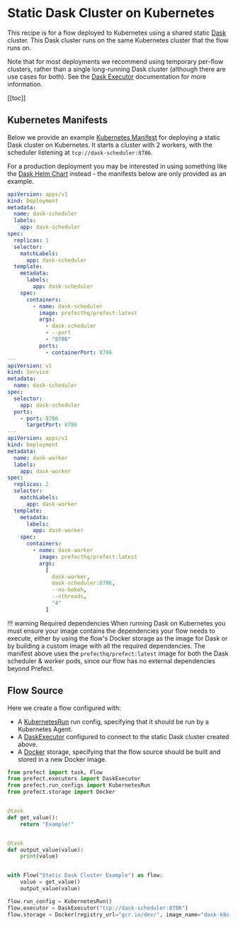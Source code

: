 # Static Dask Cluster on Kubernetes

This recipe is for a flow deployed to Kubernetes using a shared static
[Dask](https://dask.org) cluster. This Dask cluster runs on the same Kubernetes
cluster that the flow runs on.

Note that for most deployments we recommend using temporary per-flow clusters,
rather than a single long-running Dask cluster (although there are use cases
for both). See the [Dask
Executor](/orchestration/flow_config/executors#daskexecutor) documentation for
more information.

[[toc]]

## Kubernetes Manifests

Below we provide an example [Kubernetes
Manifest](https://kubernetes.io/docs/concepts/cluster-administration/manage-deployment/)
for deploying a static Dask cluster on Kubernetes. It starts a cluster with 2
workers, with the scheduler listening at `tcp://dask-scheduler:8786`.

For a production deployment you may be interested in using something like the
[Dask Helm Chart](https://docs.dask.org/en/latest/setup/kubernetes-helm.html#helm-install-dask-for-a-single-user)
instead - the manifests below are only provided as an example.

```yaml
apiVersion: apps/v1
kind: Deployment
metadata:
  name: dask-scheduler
  labels:
    app: dask-scheduler
spec:
  replicas: 1
  selector:
    matchLabels:
      app: dask-scheduler
  template:
    metadata:
      labels:
        app: dask-scheduler
    spec:
      containers:
        - name: dask-scheduler
          image: prefecthq/prefect:latest
          args:
            - dask-scheduler
            - --port
            - "8786"
          ports:
            - containerPort: 8786
---
apiVersion: v1
kind: Service
metadata:
  name: dask-scheduler
spec:
  selector:
    app: dask-scheduler
  ports:
    - port: 8786
      targetPort: 8786
---
apiVersion: apps/v1
kind: Deployment
metadata:
  name: dask-worker
  labels:
    app: dask-worker
spec:
  replicas: 2
  selector:
    matchLabels:
      app: dask-worker
  template:
    metadata:
      labels:
        app: dask-worker
    spec:
      containers:
        - name: dask-worker
          image: prefecthq/prefect:latest
          args:
            [
              dask-worker,
              dask-scheduler:8786,
              --no-bokeh,
              --nthreads,
              "4"
            ]
```

!!! warning Required dependencies
    When running Dask on Kubernetes you must ensure your image contains the
    dependencies your flow needs to execute, either by using the flow's Docker
    storage as the image for Dask or by building a custom image with all the
    required dependencies. The manifest above uses the `prefecthq/prefect:latest`
    image for both the Dask scheduler & worker pods, since our flow has no external
    dependencies beyond Prefect.


## Flow Source

Here we create a flow configured with:

- A [KubernetesRun](/orchestration/flow_config/run_configs.md#kubernetesrun)
  run config, specifying that it should be run by a Kubernetes Agent.
- A [DaskExecutor](/orchestration/flow_config/executors.md#daskexecutor)
  configured to connect to the static Dask cluster created above.
- A [Docker](/orchestration/flow_config/storage.md#docker) storage, specifying
  that the flow source should be built and stored in a new Docker image.

```python
from prefect import task, Flow
from prefect.executors import DaskExecutor
from prefect.run_configs import KubernetesRun
from prefect.storage import Docker


@task
def get_value():
    return "Example!"


@task
def output_value(value):
    print(value)


with Flow("Static Dask Cluster Example") as flow:
    value = get_value()
    output_value(value)

flow.run_config = KubernetesRun()
flow.executor = DaskExecutor("tcp://dask-scheduler:8786")
flow.storage = Docker(registry_url="gcr.io/dev/", image_name="dask-k8s-flow", image_tag="0.1.0")
```
